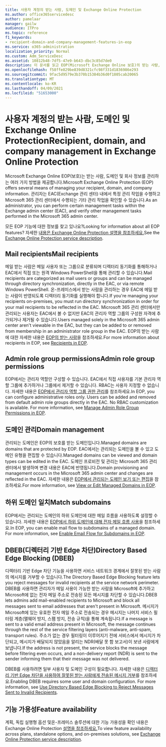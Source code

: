 ```yaml
---
title: 사용자 계정의 받는 사람, 도메인 및 Exchange Online Protection
ms.author: office365servicedesc
author: pamelaar
manager: gailw
audience: ITPro
ms.topic: reference
f1_keywords:
- recipient-domain-and-company-management-features-in-eop
ms.service: o365-administration
localization_priority: Normal
ms.custom: Adm_ServiceDesc
ms.assetid: 10812b48-7df5-47e9-b643-dbc3c85d7de0
description: 이 문서를 읽고 EOP(Microsoft Exchange Online 보호)의 받는 사람, 도메인 및 회사 관리에 대해 자세히 알아보습니다.
ms.openlocfilehash: f58ffe829be839d8321cfc98f331d1836986e293
ms.sourcegitcommit: 9fac5d9579e3b370b15384b36d0f1805cab20065
ms.translationtype: MT
ms.contentlocale: ko-KR
ms.lasthandoff: 04/09/2021
ms.locfileid: "51653000"
---
```

# <a name="recipient-domain-and-company-management-in-exchange-online-protection"></a><span data-ttu-id="e6c93-103">사용자 계정의 받는 사람, 도메인 및 Exchange Online Protection</span><span class="sxs-lookup"><span data-stu-id="e6c93-103">Recipient, domain, and company management in Exchange Online Protection</span></span>

<span data-ttu-id="e6c93-104">Microsoft Exchange Online EOP(보호)는 받는 사람, 도메인 및 회사 정보를 관리하는 여러 가지 방법을 제공합니다.</span><span class="sxs-lookup"><span data-stu-id="e6c93-104">Microsoft Exchange Online Protection (EOP) offers several means of managing your recipient, domain, and company information.</span></span> <span data-ttu-id="e6c93-105">관리자는 EAC(Exchange 관리 센터) 내에서 특정 관리 작업을 수행하고 Microsoft 365 관리 센터에서 수행되는 기타 관리 작업을 확인할 수 있습니다.</span><span class="sxs-lookup"><span data-stu-id="e6c93-105">As an administrator, you can perform certain management tasks within the Exchange admin center (EAC), and verify other management tasks performed in the Microsoft 365 admin center.</span></span>
  
<span data-ttu-id="e6c93-106">모든 EOP 기능에 대한 정보를 찾고 있나요?</span><span class="sxs-lookup"><span data-stu-id="e6c93-106">Looking for information about all EOP features?</span></span> <span data-ttu-id="e6c93-107">자세한 [내용은 Exchange Online Protection 설명을 참조하세요.](exchange-online-protection-service-description.md)</span><span class="sxs-lookup"><span data-stu-id="e6c93-107">See the [Exchange Online Protection service description](exchange-online-protection-service-description.md).</span></span>
  
## <a name="mail-recipients"></a><span data-ttu-id="e6c93-108">Mail recipients</span><span class="sxs-lookup"><span data-stu-id="e6c93-108">Mail recipients</span></span>

<span data-ttu-id="e6c93-109">메일 받는 사람은 메일 사용자 또는 그룹으로 분류되며 디렉터리 동기화를 통해하거나 EAC에서 직접 또는 원격 Windows PowerShell을 통해 관리할 수 있습니다.</span><span class="sxs-lookup"><span data-stu-id="e6c93-109">Mail recipients are categorized as mail users or groups and can be managed through directory synchronization, directly in the EAC, or via remote Windows PowerShell.</span></span> <span data-ttu-id="e6c93-110">온-프레미스에서 받는 사람을 관리하는 경우 EAC에 메일 받는 사람이 반영되도록 디렉터리 동기화를 실행해야 합니다.</span><span class="sxs-lookup"><span data-stu-id="e6c93-110">If you're managing your recipients on-premises, you must run directory synchronization in order for your mail recipients to be reflected in the EAC.</span></span> <span data-ttu-id="e6c93-111">Microsoft 365 관리 센터에서만 관리되는 사용자는 EAC에서 볼 수 없지만 EAC의 관리자 역할 그룹의 구성원 자격에 추가되거나 제거될 수 있습니다.</span><span class="sxs-lookup"><span data-stu-id="e6c93-111">Users managed solely in the Microsoft 365 admin center aren't viewable in the EAC, but they can be added to or removed from membership in an administrator role group in the EAC.</span></span> <span data-ttu-id="e6c93-112">EOP의 받는 사람에 대한 자세한 내용은 [EOP의 받는 사람](/microsoft-365/security/office-365-security/manage-recipients-in-eop)을 참조하세요.</span><span class="sxs-lookup"><span data-stu-id="e6c93-112">For more information about recipients in EOP, see [Recipients in EOP](/microsoft-365/security/office-365-security/manage-recipients-in-eop).</span></span>
  
## <a name="admin-role-group-permissions"></a><span data-ttu-id="e6c93-113">Admin role group permissions</span><span class="sxs-lookup"><span data-stu-id="e6c93-113">Admin role group permissions</span></span>

<span data-ttu-id="e6c93-p104">EOP에서는 관리자 역할만 구성할 수 있습니다. EAC에서 직접 사용자를 기본 관리자 역할 그룹에 추가하거나 그룹에서 제거할 수 있습니다. RBAC는 사용자 지정할 수 없습니다. 자세한 내용은 [EOP에서 관리자 역할 그룹 권한 관리](/microsoft-365/security/office-365-security/manage-admin-role-group-permissions-in-eop)를 참조하세요.</span><span class="sxs-lookup"><span data-stu-id="e6c93-p104">In EOP, you can configure administrative roles only. Users can be added and removed from default admin role groups directly in the EAC. No RBAC customization is available. For more information, see [Manage Admin Role Group Permissions in EOP](/microsoft-365/security/office-365-security/manage-admin-role-group-permissions-in-eop).</span></span>
  
## <a name="domain-management"></a><span data-ttu-id="e6c93-118">도메인 관리</span><span class="sxs-lookup"><span data-stu-id="e6c93-118">Domain management</span></span>

<span data-ttu-id="e6c93-119">관리되는 도메인은 EOP의 보호를 받는 도메인입니다.</span><span class="sxs-lookup"><span data-stu-id="e6c93-119">Managed domains are domains that are protected by EOP.</span></span> <span data-ttu-id="e6c93-120">EAC에서는 관리되는 도메인을 볼 수 있고 도메인 유형을 편집할 수 있습니다.</span><span class="sxs-lookup"><span data-stu-id="e6c93-120">Managed domains can be viewed and domain types can be edited in the EAC.</span></span> <span data-ttu-id="e6c93-121">도메인 프로비전 및 관리는 Microsoft 365 관리 센터에서 발생하며 변경 내용은 EAC에 반영됩니다.</span><span class="sxs-lookup"><span data-stu-id="e6c93-121">Domain provisioning and management occurs in the Microsoft 365 admin center and changes are reflected in the EAC.</span></span> <span data-ttu-id="e6c93-122">자세한 내용은 [EOP에서 관리되는 도메인 보기 또는 편집](/microsoft-365/security/office-365-security/exchange-online-protection-overview)을 참조하세요.</span><span class="sxs-lookup"><span data-stu-id="e6c93-122">For more information, see [View or Edit Managed Domains in EOP](/microsoft-365/security/office-365-security/exchange-online-protection-overview).</span></span>
  
## <a name="match-subdomains"></a><span data-ttu-id="e6c93-123">하위 도메인 일치</span><span class="sxs-lookup"><span data-stu-id="e6c93-123">Match subdomains</span></span>

<span data-ttu-id="e6c93-p106">EOP에서는 관리되는 도메인의 하위 도메인에 대한 메일 흐름을 사용하도록 설정할 수 있습니다. 자세한 내용은 [EOP에서 하위 도메인에 대해 전자 메일 흐름 사용](/microsoft-365/security/office-365-security/mail-flow-in-eop)을 참조하세요.</span><span class="sxs-lookup"><span data-stu-id="e6c93-p106">In EOP, you can enable mail flow to subdomains of a managed domain. For more information, see [Enable Email Flow for Subdomains in EOP](/microsoft-365/security/office-365-security/mail-flow-in-eop).</span></span> 
  
## <a name="directory-based-edge-blocking-dbeb"></a><span data-ttu-id="e6c93-126">DBEB(디렉터리 기반 Edge 차단)</span><span class="sxs-lookup"><span data-stu-id="e6c93-126">Directory Based Edge Blocking (DBEB)</span></span>

<span data-ttu-id="e6c93-127">디렉터리 기반 Edge 차단 기능을 사용하면 서비스 네트워크 경계에서 잘못된 받는 사람의 메시지를 거부할 수 있습니다.</span><span class="sxs-lookup"><span data-stu-id="e6c93-127">The Directory Based Edge Blocking feature lets you reject messages for invalid recipients at the service network perimeter.</span></span> <span data-ttu-id="e6c93-128">DBEB를 사용하면 관리자가 메일 사용이 가능한 받는 사람을 Microsoft에 추가하고 Microsoft에 없는 전자 메일 주소로 전송된 모든 메시지를 차단할 수 있습니다.</span><span class="sxs-lookup"><span data-stu-id="e6c93-128">DBEB lets admins add mail-enabled recipients to Microsoft and block all messages sent to email addresses that aren't present in Microsoft.</span></span> <span data-ttu-id="e6c93-129">메시지가 Microsoft에 있는 유효한 전자 메일 주소로 전송되는 경우 메시지는 나머지 서비스 필터링 계층(맬웨어 방지, 스팸 방지, 전송 규칙)을 통해 계속됩니다.</span><span class="sxs-lookup"><span data-stu-id="e6c93-129">If a message is sent to a valid email address present in Microsoft, the message continues through the rest of the service filtering layers (anti-malware, anti-spam, transport rules).</span></span> <span data-ttu-id="e6c93-130">주소가 없는 경우 필터링이 이루어지기 전에 서비스에서 메시지가 차단되고, 메시지가 배달되지 않았음을 알리는 NDR(배달 못 함 보고서)이 보낸 사람에게 보냅니다.</span><span class="sxs-lookup"><span data-stu-id="e6c93-130">If the address is not present, the service blocks the message before filtering even occurs, and a non-delivery report (NDR) is sent to the sender informing them that their message was not delivered.</span></span> 
  
<span data-ttu-id="e6c93-p108">DBEB를 사용하려면 일부 사용자 및 도메인 구성이 필요합니다. 자세한 내용은 [디렉터리 기반 Edge 차단을 사용하여 잘못된 받는 사람에게 전송된 메시지 거부](/exchange/mail-flow-best-practices/use-directory-based-edge-blocking)를 참조하세요.</span><span class="sxs-lookup"><span data-stu-id="e6c93-p108">Enabling DBEB requires some user and domain configuration. For more information, see [Use Directory Based Edge Blocking to Reject Messages Sent to Invalid Recipients](/exchange/mail-flow-best-practices/use-directory-based-edge-blocking).</span></span>
  
## <a name="feature-availability"></a><span data-ttu-id="e6c93-133">기능 가용성</span><span class="sxs-lookup"><span data-stu-id="e6c93-133">Feature availability</span></span>

<span data-ttu-id="e6c93-134">계획, 독립 실행형 옵션 및온-프레미스 솔루션에 대한 기능 가용성을 확인 내용은 Exchange Online Protection [설명을 참조하세요.](exchange-online-protection-service-description.md)</span><span class="sxs-lookup"><span data-stu-id="e6c93-134">To view feature availability across plans, standalone options, and on-premises solutions, see [Exchange Online Protection service description](exchange-online-protection-service-description.md).</span></span>